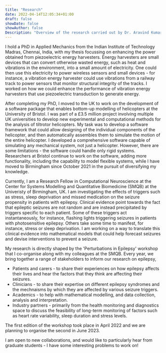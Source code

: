 ```yaml
---
title: "Research"
date: 2022-04-14T12:05:34+01:00
draft: false
showDate: false
showAuthor: false
Description: "Overview of the research carried out by Dr. Aravind Kumar Kamaraj who is currently a Research Fellow at SMQB"
---
```

I hold a PhD in Applied Mechanics from the Indian Institute of Technology Madras, Chennai, India, with my thesis focussing on enhancing the power obtained from piezoelectric energy harvesters. Energy harvesters are small devices that can convert otherwise wasted energy, such as heat and vibrations in the environment, into a small amount of electricity. One could then use this electricity to power wireless sensors and small devices - for instance, a vibration energy harvester could use vibrations from a railway track to power sensors that monitor structural integrity of the tracks. I worked on how we could enhance the performance of vibration energy harvesters that use piezoelectric transduction to generate energy.

After completing my PhD, I moved to the UK to work on the development of a software package that enables bottom-up modelling of helicopters at the University of Bristol. I was part of a £3.5 million project involving multiple UK universities to develop new experimental and computational methods for the analysis of tiltrotor helicopters. My task was to develop a software framework that could allow designing of the individual components of the helicopter, and then automatically assembles them to simulate the motion of the entire helicopter. I developed a comprehensive software capable of simulating any mechanical system, not just a helicopter. However, there are some limitations - the software could handle only rigid systems. Researchers at Bristol continue to work on the software, adding more functionality, including the capability to model flexible systems, while I have moved to Birmingham since October 2021 in the pursuit of diversifying my knowledge.

Currently, I am a Research Fellow in Computational Neuroscience at the Center for Systems Modelling and Quantitative Biomedicine (SMQB) at the Univeristy of Birmingham, UK. I am investigating the effects of triggers such as stress, sleep deprivation and missed medication on the seizure propensity in patients with epilepsy. Clinical evidence point towards the fact that epileptic seizures are not random and are instead precipitated by triggers specific to each patient. Some of these triggers act instantaneously, for instance, flashing lights triggering seizures in patients with photosensitive epilepsy. Others take some time to manifest, for instance, stress or sleep deprivation. I am working on a way to translate this clinical evidence into mathematical models that could help forecast seizures and devise interventions to prevent a seizure.

My research is directly shaped by the 'Perturbations in Epilepsy' workshop that I co-organise along with my colleagues at the SMQB. Every year, we bring together a range of stakeholders to inform our research on epilepsy,
- Patients and carers - to share their experiences on how epilepsy affects their lives and hear the factors that they think are affecting their seizures.
- Clinicians - to share their expertise on different epilepsy syndromes and the mechnaisms by which they are affected by various seizure triggers.
- Academics - to help with mathematical modelling, and data collection, analysis and interpretation. 
- Industry partners - primarily from the health monitoring and diagnostics space to discuss the feasibility of long-term monitoring of factors such as heart rate variability, sleep duration and stress levels.

The first edition of the workshop took place in April 2022 and we are planning to organise the second in June 2023. 

I am open to new collaborations, and would like to particularly hear from graduate students - I have some interesting problems to work on!

